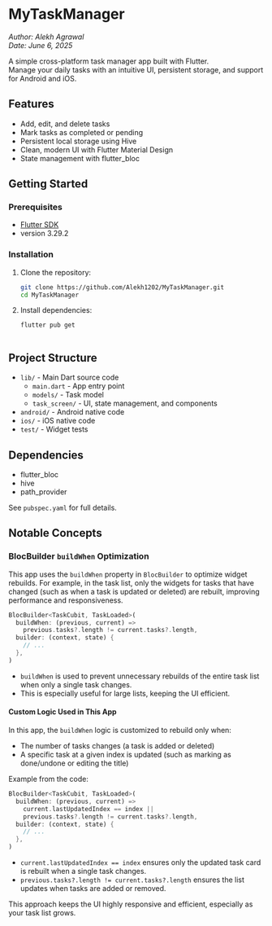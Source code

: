 # MyTaskManager

_Author: Alekh Agrawal_  
_Date: June 6, 2025_

A simple cross-platform task manager app built with Flutter.  
Manage your daily tasks with an intuitive UI, persistent storage, and support for Android and iOS.

## Features

- Add, edit, and delete tasks
- Mark tasks as completed or pending
- Persistent local storage using Hive
- Clean, modern UI with Flutter Material Design
- State management with flutter_bloc

## Getting Started

### Prerequisites

- [Flutter SDK](https://flutter.dev/docs/get-started/install)
- version 3.29.2

### Installation

1. Clone the repository:
   ```sh
   git clone https://github.com/Alekh1202/MyTaskManager.git
   cd MyTaskManager
   ```

2. Install dependencies:
   ```sh
   flutter pub get
   ```

     ```

## Project Structure

- `lib/` - Main Dart source code
  - `main.dart` - App entry point
  - `models/` - Task model
  - `task_screen/` - UI, state management, and components
- `android/` - Android native code
- `ios/` - iOS native code
- `test/` - Widget tests

## Dependencies

- flutter_bloc
- hive
- path_provider

See `pubspec.yaml` for full details.

## Notable Concepts

### BlocBuilder `buildWhen` Optimization

This app uses the `buildWhen` property in `BlocBuilder` to optimize widget rebuilds. For example, in the task list, only the widgets for tasks that have changed (such as when a task is updated or deleted) are rebuilt, improving performance and responsiveness.

```dart
BlocBuilder<TaskCubit, TaskLoaded>(
  buildWhen: (previous, current) =>
    previous.tasks?.length != current.tasks?.length,
  builder: (context, state) {
    // ...
  },
)
```

- `buildWhen` is used to prevent unnecessary rebuilds of the entire task list when only a single task changes.
- This is especially useful for large lists, keeping the UI efficient.

#### Custom Logic Used in This App

In this app, the `buildWhen` logic is customized to rebuild only when:
- The number of tasks changes (a task is added or deleted)
- A specific task at a given index is updated (such as marking as done/undone or editing the title)

Example from the code:

```dart
BlocBuilder<TaskCubit, TaskLoaded>(
  buildWhen: (previous, current) =>
    current.lastUpdatedIndex == index ||
    previous.tasks?.length != current.tasks?.length,
  builder: (context, state) {
    // ...
  },
)
```

- `current.lastUpdatedIndex == index` ensures only the updated task card is rebuilt when a single task changes.
- `previous.tasks?.length != current.tasks?.length` ensures the list updates when tasks are added or removed.

This approach keeps the UI highly responsive and efficient, especially as your task list grows.


